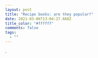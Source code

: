 ```yaml
---
layout: post
title: "Recipe books: are they popular?"
date: 2021-03-06T13:04:27.660Z
title_color: "#ffffff"
comments: false
tags:
  - ""
---
```

.